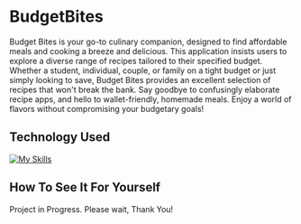 # BudgetBites
Budget Bites is your go-to culinary companion, designed to find affordable meals and cooking a breeze and delicious. This application insists users to explore a diverse range of recipes tailored to their specified budget. Whether a student, individual, couple, or family on a tight budget or just simply looking to save, Budget Bites provides an excellent selection of recipes that won't break the bank. Say goodbye to confusingly elaborate recipe apps, and hello to wallet-friendly, homemade meals. Enjoy a world of flavors without compromising your budgetary goals!

## Technology Used
[![My Skills](https://skillicons.dev/icons?i=js,html,css,swift,firebase)](https://skillicons.dev)

## How To See It For Yourself
Project in Progress. Please wait, Thank You!
